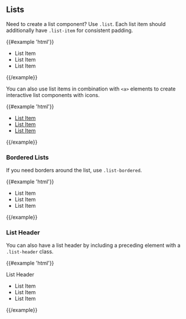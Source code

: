 ## Lists

Need to create a list component? Use `.list`. Each list item should additionally have `.list-item` for consistent padding.

{{#example 'html'}}
<ul class="list">
  <li class="list-item">List Item</li>
  <!-- ... -->
  <li class="list-item">List Item</li>
  <li class="list-item">List Item</li>
  <!-- /... -->
</ul>
{{/example}}

You can also use list items in combination with `<a>` elements to create interactive list components with icons.

{{#example 'html'}}
<ul class="list">
  <li>
    <a href="#" class="list-item">
      List Item
      <div class="list-icons pull-right tooltip" aria-label="Edit"><span class="icon-pencil"></span></div>
    </a>
  </li>
  <!-- ... -->
  <li>
    <a href="#" class="list-item">
      List Item
      <div class="list-icons pull-right tooltip" aria-label="Edit"><span class="icon-pencil"></span></div>
    </a>
  </li>
  <li>
    <a href="#" class="list-item">
      List Item
      <div class="list-icons pull-right tooltip" aria-label="Edit"><span class="icon-pencil"></span></div>
    </a>
  </li>
  <!-- /... -->
</ul>
{{/example}}

### Bordered Lists

If you need borders around the list, use `.list-bordered`.

{{#example 'html'}}
<ul class="list list-bordered">
  <li class="list-item">List Item</li>
  <!-- ... -->
  <li class="list-item">List Item</li>
  <li class="list-item">List Item</li>
  <!-- /... -->
</ul>
{{/example}}

### List Header

You can also have a list header by including a preceding element with a `.list-header` class.

{{#example 'html'}}
<div class="list-header">List Header</div>
<ul class="list list-bordered">
  <li class="list-item">List Item</li>
  <!-- ... -->
  <li class="list-item">List Item</li>
  <li class="list-item">List Item</li>
  <!-- /... -->
</ul>
{{/example}}
